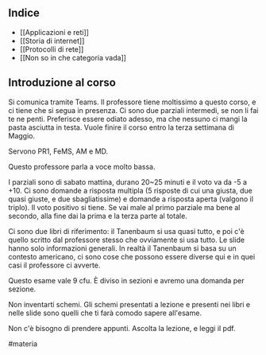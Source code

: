 ## Indice

* [[Applicazioni e reti]]
* [[Storia di internet]]
* [[Protocolli di rete]]
* [[Non so in che categoria vada]]

## Introduzione al corso

Si comunica tramite Teams. Il professore tiene moltissimo a questo corso, e ci tiene che si segua in presenza. Ci sono due parziali intermedi, se non li fai te ne penti. Preferisce essere odiato adesso, ma che nessuno ci mangi la pasta asciutta in testa. Vuole finire il corso entro la terza settimana di Maggio.

Servono PR1, FeMS, AM e MD.

Questo professore parla a voce molto bassa.

I parziali sono di sabato mattina, durano 20~25 minuti e il voto va da -5 a +10. Ci sono domande a risposta multipla (5 risposte di cui una giusta, due quasi giuste, e due sbagliatissime) e domande a risposta aperta (valgono il triplo). Il voto positivo si tiene. Se vai male al primo parziale ma bene al secondo, alla fine dai la prima e la terza parte al totale.

Ci sono due libri di riferimento: il Tanenbaum si usa quasi tutto, e poi c'è quello scritto dal professore stesso che ovviamente si usa tutto. Le slide hanno solo informazioni generali. In realtà il Tanenbaum si basa su un contesto americano, ci sono cose che possono essere diverse qui e in quei casi il professore ci avverte.

Questo esame vale 9 cfu. È diviso in sezioni e avremo una domanda per sezione.

Non inventarti schemi. Gli schemi presentati a lezione e presenti nei libri e nelle slide sono quelli che ti farà comodo sapere all'esame.

Non c'è bisogno di prendere appunti. Ascolta la lezione, e leggi il pdf.

#materia 